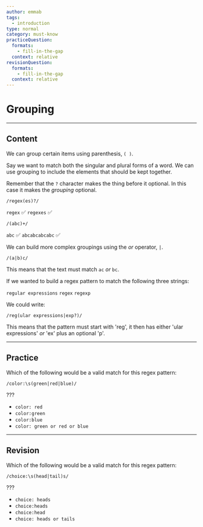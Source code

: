 ```yaml
---
author: emmab
tags:
  - introduction
type: normal
category: must-know
practiceQuestion:
  formats:
    - fill-in-the-gap
  context: relative
revisionQuestion:
  formats:
    - fill-in-the-gap
  context: relative
---
```


# Grouping


---

## Content

We can group certain items using parenthesis, `( )`. 

Say we want to match both the singular and plural forms of a word. We can use grouping to include the elements that should be kept together. 

Remember that the `?` character makes the thing before it optional. In this case it makes the *grouping* optional.

```plain-text
/regex(es)?/
```

`regex` ✅
`regexes` ✅

```plain-text
/(abc)+/
```

`abc` ✅
`abcabcabcabc` ✅

We can build more complex groupings using the *or* operator, `|`.

```plain-text
/(a|b)c/
```

This means that the text must match `ac` *or* `bc`.

If we wanted to build a regex pattern to match the following three strings:

`regular expressions`
`regex`
`regexp`

We could write:

```plain-text
/reg(ular expressions|exp?)/
```

This means that the pattern must start with 'reg', it then has either 'ular expressions' *or* 'ex' plus an optional 'p'.


---

## Practice

Which of the following would be a valid match for this regex pattern:

```plain-text
/color:\s(green|red|blue)/
```

???

- `color: red`
- `color:green`
- `color:blue`
- `color: green or red or blue`


---

## Revision

Which of the following would be a valid match for this regex pattern:

```plain-text
/choice:\s(head|tail)s/
```

???

- `choice: heads`
- `choice:heads`
- `choice:head`
- `choice: heads or tails`
 
